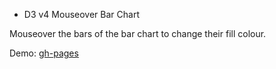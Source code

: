 * D3 v4 Mouseover Bar Chart

Mouseover the bars of the bar chart to change their fill colour.

Demo: [gh-pages](https://shanegibney.github.io/D3-v4-Mouseover-Bar-Chart/)
